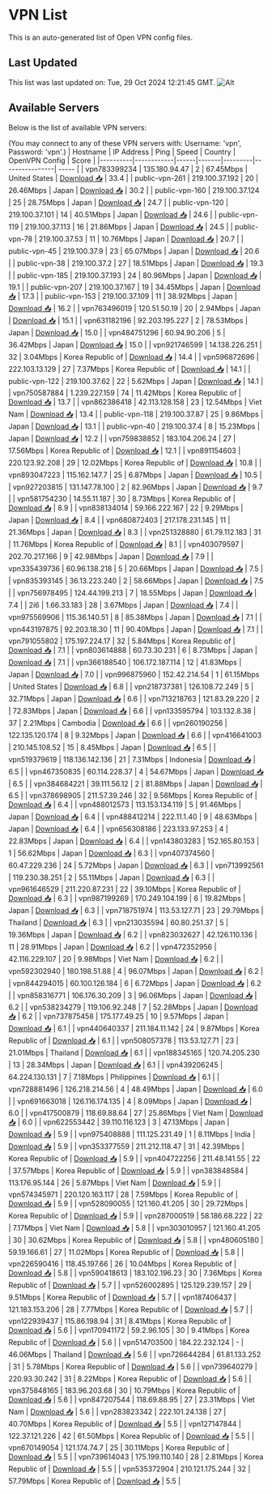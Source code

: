 # VPN List

This is an auto-generated list of Open VPN config files.

## Last Updated

This list was last updated on: Tue, 29 Oct 2024 12:21:45 GMT.
![Alt](https://repobeats.axiom.co/api/embed/186b98318ef1479477931607c1ad7d823f12451f.svg "Repobeats analytics image")

## Available Servers

Below is the list of available VPN servers:

(You may connect to any of these VPN servers with: Username: 'vpn', Password: 'vpn'.)
| Hostname | IP Address | Ping | Speed | Country | OpenVPN Config | Score |
|----------|------------|------|-------|---------|----------------| ----- |
| vpn783399234 | 135.180.94.47 | 2 | 67.45Mbps | United States | [Download 📥](./configs/server_0_US.ovpn) | 33.4 |
| public-vpn-261 | 219.100.37.192 | 20 | 26.46Mbps | Japan | [Download 📥](./configs/server_1_JP.ovpn) | 30.2 |
| public-vpn-160 | 219.100.37.124 | 25 | 28.75Mbps | Japan | [Download 📥](./configs/server_2_JP.ovpn) | 24.7 |
| public-vpn-120 | 219.100.37.101 | 14 | 40.51Mbps | Japan | [Download 📥](./configs/server_3_JP.ovpn) | 24.6 |
| public-vpn-119 | 219.100.37.113 | 16 | 21.86Mbps | Japan | [Download 📥](./configs/server_4_JP.ovpn) | 24.5 |
| public-vpn-78 | 219.100.37.53 | 11 | 10.76Mbps | Japan | [Download 📥](./configs/server_5_JP.ovpn) | 20.7 |
| public-vpn-45 | 219.100.37.9 | 23 | 65.07Mbps | Japan | [Download 📥](./configs/server_6_JP.ovpn) | 20.6 |
| public-vpn-38 | 219.100.37.2 | 27 | 18.51Mbps | Japan | [Download 📥](./configs/server_7_JP.ovpn) | 19.3 |
| public-vpn-185 | 219.100.37.193 | 24 | 80.96Mbps | Japan | [Download 📥](./configs/server_8_JP.ovpn) | 19.1 |
| public-vpn-207 | 219.100.37.167 | 19 | 34.45Mbps | Japan | [Download 📥](./configs/server_9_JP.ovpn) | 17.3 |
| public-vpn-153 | 219.100.37.109 | 11 | 38.92Mbps | Japan | [Download 📥](./configs/server_10_JP.ovpn) | 16.2 |
| vpn763496019 | 120.51.50.19 | 20 | 2.94Mbps | Japan | [Download 📥](./configs/server_11_JP.ovpn) | 15.1 |
| vpn631182196 | 92.203.195.227 | 2 | 78.53Mbps | Japan | [Download 📥](./configs/server_12_JP.ovpn) | 15.0 |
| vpn484751296 | 60.94.90.206 | 5 | 36.42Mbps | Japan | [Download 📥](./configs/server_13_JP.ovpn) | 15.0 |
| vpn921746599 | 14.138.226.251 | 32 | 3.04Mbps | Korea Republic of | [Download 📥](./configs/server_14_KR.ovpn) | 14.4 |
| vpn596872696 | 222.103.13.129 | 27 | 7.37Mbps | Korea Republic of | [Download 📥](./configs/server_15_KR.ovpn) | 14.1 |
| public-vpn-122 | 219.100.37.62 | 22 | 5.62Mbps | Japan | [Download 📥](./configs/server_16_JP.ovpn) | 14.1 |
| vpn750587884 | 1.239.227.159 | 74 | 11.42Mbps | Korea Republic of | [Download 📥](./configs/server_17_KR.ovpn) | 13.7 |
| vpn862386418 | 42.113.128.158 | 23 | 12.54Mbps | Viet Nam | [Download 📥](./configs/server_18_VN.ovpn) | 13.4 |
| public-vpn-118 | 219.100.37.87 | 25 | 9.86Mbps | Japan | [Download 📥](./configs/server_19_JP.ovpn) | 13.1 |
| public-vpn-40 | 219.100.37.4 | 8 | 15.23Mbps | Japan | [Download 📥](./configs/server_20_JP.ovpn) | 12.2 |
| vpn759838852 | 183.104.206.24 | 27 | 17.56Mbps | Korea Republic of | [Download 📥](./configs/server_21_KR.ovpn) | 12.1 |
| vpn891154603 | 220.123.92.208 | 29 | 12.02Mbps | Korea Republic of | [Download 📥](./configs/server_22_KR.ovpn) | 10.8 |
| vpn893047223 | 115.162.147.7 | 25 | 6.87Mbps | Japan | [Download 📥](./configs/server_23_JP.ovpn) | 10.5 |
| vpn927203815 | 131.147.78.100 | 2 | 82.96Mbps | Japan | [Download 📥](./configs/server_24_JP.ovpn) | 9.7 |
| vpn581754230 | 14.55.11.187 | 30 | 8.73Mbps | Korea Republic of | [Download 📥](./configs/server_25_KR.ovpn) | 8.9 |
| vpn838134014 | 59.166.222.167 | 22 | 9.29Mbps | Japan | [Download 📥](./configs/server_26_JP.ovpn) | 8.4 |
| vpn680872403 | 217.178.231.145 | 11 | 21.36Mbps | Japan | [Download 📥](./configs/server_27_JP.ovpn) | 8.3 |
| vpn251328880 | 61.79.112.183 | 31 | 11.76Mbps | Korea Republic of | [Download 📥](./configs/server_28_KR.ovpn) | 8.1 |
| vpn403079597 | 202.70.217.166 | 9 | 42.98Mbps | Japan | [Download 📥](./configs/server_29_JP.ovpn) | 7.9 |
| vpn335439736 | 60.96.138.218 | 5 | 20.66Mbps | Japan | [Download 📥](./configs/server_30_JP.ovpn) | 7.5 |
| vpn835393145 | 36.13.223.240 | 2 | 58.66Mbps | Japan | [Download 📥](./configs/server_31_JP.ovpn) | 7.5 |
| vpn756978495 | 124.44.199.213 | 7 | 18.55Mbps | Japan | [Download 📥](./configs/server_32_JP.ovpn) | 7.4 |
| 2i6 | 1.66.33.183 | 28 | 3.67Mbps | Japan | [Download 📥](./configs/server_33_JP.ovpn) | 7.4 |
| vpn975569906 | 115.36.140.51 | 8 | 85.38Mbps | Japan | [Download 📥](./configs/server_34_JP.ovpn) | 7.1 |
| vpn443197875 | 92.203.18.30 | 11 | 90.40Mbps | Japan | [Download 📥](./configs/server_35_JP.ovpn) | 7.1 |
| vpn791055802 | 175.197.224.17 | 32 | 5.84Mbps | Korea Republic of | [Download 📥](./configs/server_36_KR.ovpn) | 7.1 |
| vpn803614888 | 60.73.30.231 | 6 | 8.73Mbps | Japan | [Download 📥](./configs/server_37_JP.ovpn) | 7.1 |
| vpn366188540 | 106.172.187.114 | 12 | 41.83Mbps | Japan | [Download 📥](./configs/server_38_JP.ovpn) | 7.0 |
| vpn996875960 | 152.42.214.54 | 1 | 61.15Mbps | United States | [Download 📥](./configs/server_39_US.ovpn) | 6.8 |
| vpn218737381 | 126.108.72.249 | 5 | 32.71Mbps | Japan | [Download 📥](./configs/server_40_JP.ovpn) | 6.6 |
| vpn713218763 | 121.83.29.220 | 2 | 72.83Mbps | Japan | [Download 📥](./configs/server_41_JP.ovpn) | 6.6 |
| vpn133595794 | 103.132.8.38 | 37 | 2.21Mbps | Cambodia | [Download 📥](./configs/server_42_KH.ovpn) | 6.6 |
| vpn260190256 | 122.135.120.174 | 8 | 9.32Mbps | Japan | [Download 📥](./configs/server_43_JP.ovpn) | 6.6 |
| vpn416641003 | 210.145.108.52 | 15 | 8.45Mbps | Japan | [Download 📥](./configs/server_44_JP.ovpn) | 6.5 |
| vpn519379619 | 118.136.142.136 | 21 | 7.31Mbps | Indonesia | [Download 📥](./configs/server_45_ID.ovpn) | 6.5 |
| vpn467350835 | 60.114.228.37 | 4 | 54.67Mbps | Japan | [Download 📥](./configs/server_46_JP.ovpn) | 6.5 |
| vpn384684221 | 39.111.56.12 | 2 | 81.88Mbps | Japan | [Download 📥](./configs/server_47_JP.ovpn) | 6.5 |
| vpn378698905 | 211.57.39.246 | 32 | 9.56Mbps | Korea Republic of | [Download 📥](./configs/server_48_KR.ovpn) | 6.4 |
| vpn488012573 | 113.153.134.119 | 5 | 91.46Mbps | Japan | [Download 📥](./configs/server_49_JP.ovpn) | 6.4 |
| vpn488412214 | 222.11.1.40 | 9 | 48.63Mbps | Japan | [Download 📥](./configs/server_50_JP.ovpn) | 6.4 |
| vpn656308186 | 223.133.97.253 | 4 | 22.83Mbps | Japan | [Download 📥](./configs/server_51_JP.ovpn) | 6.4 |
| vpn143803283 | 152.165.80.153 | 1 | 56.62Mbps | Japan | [Download 📥](./configs/server_52_JP.ovpn) | 6.3 |
| vpn407374560 | 60.47.229.236 | 24 | 5.72Mbps | Japan | [Download 📥](./configs/server_53_JP.ovpn) | 6.3 |
| vpn713992561 | 119.230.38.251 | 2 | 55.11Mbps | Japan | [Download 📥](./configs/server_54_JP.ovpn) | 6.3 |
| vpn961646529 | 211.220.87.231 | 22 | 39.10Mbps | Korea Republic of | [Download 📥](./configs/server_55_KR.ovpn) | 6.3 |
| vpn987199269 | 170.249.104.199 | 6 | 19.82Mbps | Japan | [Download 📥](./configs/server_56_JP.ovpn) | 6.3 |
| vpn718751974 | 113.53.127.71 | 23 | 29.79Mbps | Thailand | [Download 📥](./configs/server_57_TH.ovpn) | 6.3 |
| vpn213035594 | 60.80.251.37 | 5 | 19.36Mbps | Japan | [Download 📥](./configs/server_58_JP.ovpn) | 6.2 |
| vpn823032627 | 42.126.110.136 | 11 | 28.91Mbps | Japan | [Download 📥](./configs/server_59_JP.ovpn) | 6.2 |
| vpn472352956 | 42.116.229.107 | 20 | 9.98Mbps | Viet Nam | [Download 📥](./configs/server_60_VN.ovpn) | 6.2 |
| vpn592302940 | 180.198.51.88 | 4 | 96.07Mbps | Japan | [Download 📥](./configs/server_61_JP.ovpn) | 6.2 |
| vpn844294015 | 60.100.126.184 | 6 | 6.72Mbps | Japan | [Download 📥](./configs/server_62_JP.ovpn) | 6.2 |
| vpn858316771 | 106.176.30.209 | 3 | 96.06Mbps | Japan | [Download 📥](./configs/server_63_JP.ovpn) | 6.2 |
| vpn538234279 | 119.106.92.248 | 7 | 52.28Mbps | Japan | [Download 📥](./configs/server_64_JP.ovpn) | 6.2 |
| vpn737875458 | 175.177.49.25 | 10 | 9.57Mbps | Japan | [Download 📥](./configs/server_65_JP.ovpn) | 6.1 |
| vpn440640337 | 211.184.11.142 | 24 | 9.87Mbps | Korea Republic of | [Download 📥](./configs/server_66_KR.ovpn) | 6.1 |
| vpn508057378 | 113.53.127.71 | 23 | 21.01Mbps | Thailand | [Download 📥](./configs/server_67_TH.ovpn) | 6.1 |
| vpn188345165 | 120.74.205.230 | 13 | 28.34Mbps | Japan | [Download 📥](./configs/server_68_JP.ovpn) | 6.1 |
| vpn439206245 | 64.224.130.131 | 7 | 7.18Mbps | Philippines | [Download 📥](./configs/server_69_PH.ovpn) | 6.1 |
| vpn728881496 | 126.218.214.56 | 4 | 48.49Mbps | Japan | [Download 📥](./configs/server_70_JP.ovpn) | 6.0 |
| vpn691663018 | 126.116.174.135 | 4 | 8.09Mbps | Japan | [Download 📥](./configs/server_71_JP.ovpn) | 6.0 |
| vpn417500879 | 118.69.88.64 | 27 | 25.86Mbps | Viet Nam | [Download 📥](./configs/server_72_VN.ovpn) | 6.0 |
| vpn622553442 | 39.110.116.123 | 3 | 47.13Mbps | Japan | [Download 📥](./configs/server_73_JP.ovpn) | 5.9 |
| vpn975408888 | 111.125.231.49 | 1 | 8.11Mbps | India | [Download 📥](./configs/server_74_IN.ovpn) | 5.9 |
| vpn353377559 | 211.212.118.47 | 31 | 42.39Mbps | Korea Republic of | [Download 📥](./configs/server_75_KR.ovpn) | 5.9 |
| vpn404722256 | 211.48.141.55 | 22 | 37.57Mbps | Korea Republic of | [Download 📥](./configs/server_76_KR.ovpn) | 5.9 |
| vpn383848584 | 113.176.95.144 | 26 | 5.87Mbps | Viet Nam | [Download 📥](./configs/server_77_VN.ovpn) | 5.9 |
| vpn574345971 | 220.120.163.117 | 28 | 7.59Mbps | Korea Republic of | [Download 📥](./configs/server_78_KR.ovpn) | 5.9 |
| vpn528090055 | 121.160.41.205 | 30 | 29.72Mbps | Korea Republic of | [Download 📥](./configs/server_79_KR.ovpn) | 5.9 |
| vpn287000519 | 58.186.68.222 | 22 | 7.17Mbps | Viet Nam | [Download 📥](./configs/server_80_VN.ovpn) | 5.8 |
| vpn303010957 | 121.160.41.205 | 30 | 30.62Mbps | Korea Republic of | [Download 📥](./configs/server_81_KR.ovpn) | 5.8 |
| vpn480605180 | 59.19.166.61 | 27 | 11.02Mbps | Korea Republic of | [Download 📥](./configs/server_82_KR.ovpn) | 5.8 |
| vpn226590416 | 118.45.197.66 | 26 | 10.04Mbps | Korea Republic of | [Download 📥](./configs/server_83_KR.ovpn) | 5.8 |
| vpn590418613 | 183.102.196.23 | 30 | 7.36Mbps | Korea Republic of | [Download 📥](./configs/server_84_KR.ovpn) | 5.7 |
| vpn526002895 | 125.129.239.157 | 29 | 9.51Mbps | Korea Republic of | [Download 📥](./configs/server_85_KR.ovpn) | 5.7 |
| vpn187406437 | 121.183.153.206 | 28 | 7.77Mbps | Korea Republic of | [Download 📥](./configs/server_86_KR.ovpn) | 5.7 |
| vpn122939437 | 115.86.198.94 | 31 | 8.41Mbps | Korea Republic of | [Download 📥](./configs/server_87_KR.ovpn) | 5.6 |
| vpn170941172 | 59.2.96.105 | 30 | 9.41Mbps | Korea Republic of | [Download 📥](./configs/server_88_KR.ovpn) | 5.6 |
| vpn514703500 | 184.22.232.124 | - | 46.06Mbps | Thailand | [Download 📥](./configs/server_89_TH.ovpn) | 5.6 |
| vpn726644284 | 61.81.133.252 | 31 | 5.78Mbps | Korea Republic of | [Download 📥](./configs/server_90_KR.ovpn) | 5.6 |
| vpn739640279 | 220.93.30.242 | 31 | 8.22Mbps | Korea Republic of | [Download 📥](./configs/server_91_KR.ovpn) | 5.6 |
| vpn375848165 | 183.96.203.68 | 30 | 10.79Mbps | Korea Republic of | [Download 📥](./configs/server_92_KR.ovpn) | 5.6 |
| vpn847207544 | 118.69.88.95 | 27 | 23.31Mbps | Viet Nam | [Download 📥](./configs/server_93_VN.ovpn) | 5.6 |
| vpn283823342 | 222.101.24.138 | 27 | 40.70Mbps | Korea Republic of | [Download 📥](./configs/server_94_KR.ovpn) | 5.5 |
| vpn127147844 | 122.37.121.226 | 42 | 61.50Mbps | Korea Republic of | [Download 📥](./configs/server_95_KR.ovpn) | 5.5 |
| vpn670149054 | 121.174.74.7 | 25 | 30.11Mbps | Korea Republic of | [Download 📥](./configs/server_96_KR.ovpn) | 5.5 |
| vpn739614043 | 175.199.110.140 | 28 | 2.81Mbps | Korea Republic of | [Download 📥](./configs/server_97_KR.ovpn) | 5.5 |
| vpn535372904 | 210.121.175.244 | 32 | 57.79Mbps | Korea Republic of | [Download 📥](./configs/server_98_KR.ovpn) | 5.5 |
